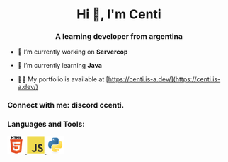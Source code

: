 <h1 align="center">Hi 👋, I'm Centi</h1>
<h3 align="center">A learning developer from argentina</h3>

- 🔭 I’m currently working on **Servercop**

- 🌱 I’m currently learning **Java**

- 👨‍💻 My portfolio is available at [https://centi.is-a.dev/](https://centi.is-a.dev/)

<h3 align="left">Connect with me: discord ccenti.</h3>
<p align="left">
</p>

<h3 align="left">Languages and Tools:</h3>
<p align="left"> <a href="https://www.w3.org/html/" target="_blank" rel="noreferrer"> <img src="https://raw.githubusercontent.com/devicons/devicon/master/icons/html5/html5-original-wordmark.svg" alt="html5" width="40" height="40"/> </a> <a href="https://developer.mozilla.org/en-US/docs/Web/JavaScript" target="_blank" rel="noreferrer"> <img src="https://raw.githubusercontent.com/devicons/devicon/master/icons/javascript/javascript-original.svg" alt="javascript" width="40" height="40"/> </a> <a  </a> <a href="https://www.python.org" target="_blank" rel="noreferrer"> <img src="https://raw.githubusercontent.com/devicons/devicon/master/icons/python/python-original.svg" alt="python" width="40" height="40"/> </a> </p>
